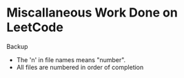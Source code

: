 # Miscallaneous Work Done on LeetCode
Backup
- The 'n' in file names means "number". 
- All files are numbered in order of completion